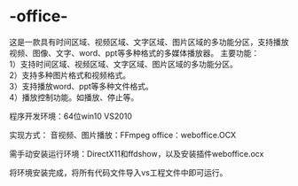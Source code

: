 # -office-
这是一款具有时间区域、视频区域、文字区域、图片区域的多功能分区，支持播放视频、图像、文字、word、ppt等多种格式的多媒体播放器。
主要功能：  
1）支持时间区域、视频区域、文字区域、图片区域的多功能分区。  
2）支持多种图片格式和视频格式。  
3）支持播放word、ppt等多种文件格式。  
4）播放控制功能。如播放、停止等。

程序开发环境：64位win10 VS2010

实现方式：
音视频、图片播放：FFmpeg
office：weboffice.OCX

需手动安装运行环境：DirectX11和ffdshow，以及安装插件weboffice.ocx

将环境安装完成，将所有代码文件导入vs工程文件中即可运行。
